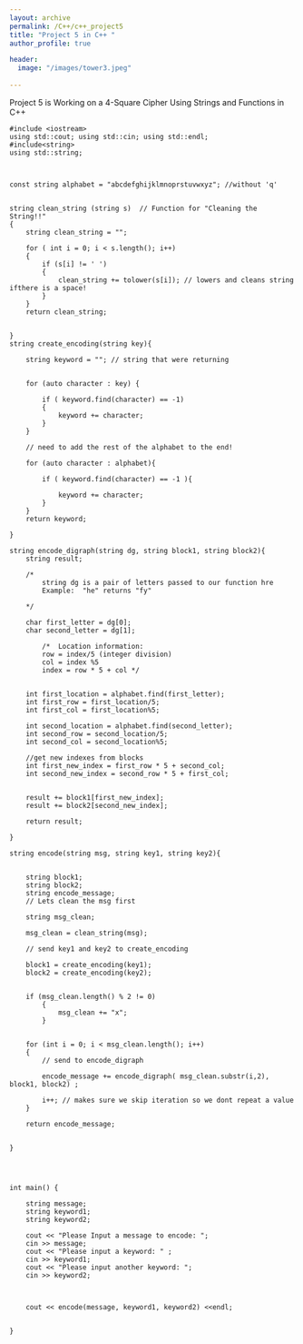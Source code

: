 ```yaml
---
layout: archive
permalink: /C++/c++_project5
title: "Project 5 in C++ "
author_profile: true

header:
  image: "/images/tower3.jpeg"
  
---
```


Project 5 is Working on a 4-Square Cipher Using Strings and Functions in C++


    #include <iostream>
    using std::cout; using std::cin; using std::endl;
    #include<string>
    using std::string;



    const string alphabet = "abcdefghijklmnoprstuvwxyz"; //without 'q'


    string clean_string (string s)  // Function for "Cleaning the String!!"
    {
        string clean_string = "";
    
        for ( int i = 0; i < s.length(); i++)
        {
            if (s[i] != ' ')
            {          
                clean_string += tolower(s[i]); // lowers and cleans string ifthere is a space!
            }
        }
        return clean_string;


    }
    string create_encoding(string key){

        string keyword = ""; // string that were returning 


        for (auto character : key) {

            if ( keyword.find(character) == -1)
            {
                keyword += character;
            }
        }

        // need to add the rest of the alphabet to the end!

        for (auto character : alphabet){

            if ( keyword.find(character) == -1 ){

                keyword += character;
            }
        }
        return keyword;

    }

    string encode_digraph(string dg, string block1, string block2){
        string result;

        /*
            string dg is a pair of letters passed to our function hre
            Example:  "he" returns "fy"

        */

        char first_letter = dg[0];
        char second_letter = dg[1];

            /*  Location information:
            row = index/5 (integer division)
            col = index %5
            index = row * 5 + col */
        

        int first_location = alphabet.find(first_letter);
        int first_row = first_location/5;
        int first_col = first_location%5;

        int second_location = alphabet.find(second_letter);
        int second_row = second_location/5;
        int second_col = second_location%5;

        //get new indexes from blocks
        int first_new_index = first_row * 5 + second_col;
        int second_new_index = second_row * 5 + first_col;


        result += block1[first_new_index];
        result += block2[second_new_index];

        return result;

    }

    string encode(string msg, string key1, string key2){


        string block1;
        string block2;
        string encode_message;
        // Lets clean the msg first

        string msg_clean;

        msg_clean = clean_string(msg);

        // send key1 and key2 to create_encoding

        block1 = create_encoding(key1);
        block2 = create_encoding(key2);


        if (msg_clean.length() % 2 != 0)
            {
                msg_clean += "x";
            }


        for (int i = 0; i < msg_clean.length(); i++)
        {
            // send to encode_digraph

            encode_message += encode_digraph( msg_clean.substr(i,2), block1, block2) ;

            i++; // makes sure we skip iteration so we dont repeat a value
        }

        return encode_message;


    }




    int main() {

        string message;
        string keyword1;
        string keyword2;

        cout << "Please Input a message to encode: ";
        cin >> message;
        cout << "Please input a keyword: " ;
        cin >> keyword1;
        cout << "Please input another keyword: ";
        cin >> keyword2;



        cout << encode(message, keyword1, keyword2) <<endl;

    
    }
